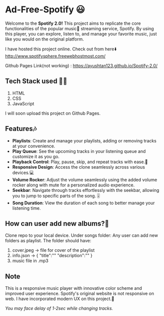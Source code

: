 # Ad-Free-Spotify 😃
Welcome to the **Spotify 2.0!** 
This project aims to replicate the core functionalities of the popular music🎵 streaming service, Spotify. By using this player, you can explore, listen to, and manage your favorite music, just like you would on the original platform.

I have hosted this project online. Check out from here⬇️
http://www.spotifysphere.freewebhostmost.com/

Github Pages Link(not working) : https://ayushtan123.github.io/Spotify-2.0/

## Tech Stack used 👨‍💻
1. HTML
2. CSS
3. JavaScript

I will soon upload this project on Github Pages.

## Features🎶

* **Playlists**: Create and manage your playlists, adding or removing tracks at your convenience.
* **Play Queue**: See the upcoming tracks in your listening queue and customize it as you go.
* **Playback Control**: Play, pause, skip, and repeat tracks with ease.🎸
* **Responsive Design**: Access the clone seamlessly across various devices.💻
* **Volume Rocker**: Adjust the volume seamlessly using the added volume rocker along with mute for a personalized audio experience.
* **Seekbar**: Navigate through tracks effortlessly with the seekbar, allowing you to jump to specific parts of the song. 🎚️
* **Song Duration**: View the duration of each song to better manage your listening time.

## How can user add new albums?🎵
Clone repo to your local device. Under songs folder:
Any user can add new folders as playlist. The folder should have:
1. cover.jpeg -> file for cover of the playlist
2. info.json ->
{
  "title":"<add album name here>"
  "description":"<add album description here>"
}
3. music file in .mp3

## Note
This is a responsive music player with innovative color scheme and improved user experience.
Spotify's original website is not responsive on web. I have incorporated modern UX on this project.🎷

*You may face delay of 1-2sec while changing tracks.*



